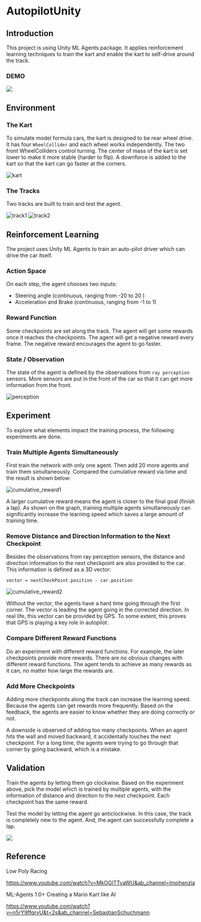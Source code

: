 # AutopilotUnity
## Introduction
This project is using Unity ML Agents package. It applies reinforcement learning techniques to train the kart and enable the kart to self-drive around the track.

### DEMO
<a href="https://youtu.be/QRNAbKOJYkk" target="_blank"><img src="https://github.com/RaytorHu/AutopilotUnity/blob/master/images/DEMO_Training.png" /></a>

## Environment
### The Kart
To simulate model formula cars, the kart is designed to be rear wheel drive. It has four `WheelCollider` and each wheel works independently. The two front WheelColliders control turning. The center of mass of the kart is set lower to make it more stable (harder to flip). A downforce is added to the kart so that the kart can go faster at the corners.

![kart](https://github.com/RaytorHu/AutopilotUnity/blob/master/images/kart.png)

### The Tracks
Two tracks are built to train and test the agent.

![track1](https://github.com/RaytorHu/AutopilotUnity/blob/master/images/track1.png)
![track2](https://github.com/RaytorHu/AutopilotUnity/blob/master/images/track2.png)

## Reinforcement Learning
The project uses Unity ML Agents to train an auto-pilot driver which can drive the car itself. 

### Action Space
On each step, the agent chooses two inputs:
* Steering angle (continuous, ranging from -20 to 20 )
* Acceleration and Brake (continuous, ranging from -1 to 1)

### Reward Function
Some checkpoints are set along the track. The agent will get some rewards once it reaches the checkpoints. The agent will get a negative reward every frame. The negative reward encourages the agent to go faster.

### State / Observation
The state of the agent is defined by the observations from `ray perception` sensors. More sensors are put in the front of the car so that it can get more information from the front.

![perception](https://github.com/RaytorHu/AutopilotUnity/blob/master/images/perception.png)

## Experiment
To explore what elements impact the training process, the following experiments are done.

### Train Multiple Agents Simultaneously
First train the network with only one agent. Then add 20 more agents and train them simultaneously. Compared the cumulative reward via time and the result is shown below:

![cumulative_reward1](https://github.com/RaytorHu/AutopilotUnity/blob/master/images/cumulative_reward1.png)

A larger cumulative reward means the agent is closer to the final goal (finish a lap). As shown on the graph, training multiple agents simultaneously can significantly increase the learning speed which saves a large amount of training time.

### Remove Distance and Direction Information to the Next Checkpoint
Besides the observations from ray perception sensors, the distance and direction information to the next checkpoint are also provided to the car. This information is defined as a 3D vector:

`vector = nextCheckPoint.position - car.position`

![cumulative_reward2](https://github.com/RaytorHu/AutopilotUnity/blob/master/images/cumulative_reward2.png)

Without the vector, the agents have a hard time going through the first corner. The vector is leading the agent going in the corrected direction. In real life, this vector can be provided by GPS. To some extent, this proves that GPS is playing a key role in autopilot.

### Compare Different Reward Functions
Do an experiment with different reward functions. For example, the later checkpoints provide more rewards. There are no obvious changes with different reward functions. The agent tends to achieve as many rewards as it can, no matter how large the rewards are.

### Add More Checkpoints
Adding more checkpoints along the track can increase the learning speed. Because the agents can get rewards more frequently. Based on the feedback, the agents are easier to know whether they are doing correctly or not.

A downside is observed of adding too many checkpoints. When an agent hits the wall and moved backward, it accidentally touches the next checkpoint. For a long time, the agents were trying to go through that corner by going backward, which is a mistake.

## Validation
Train the agents by letting them go clockwise. Based on the experiment above, pick the model which is trained by multiple agents, with the information of distance and direction to the next checkpoint. Each checkpoint has the same reward. 

Test the model by letting the agent go anticlockwise. In this case, the track is completely new to the agent. And, the agent can successfully complete a lap.

<a href="https://youtu.be/zaAmhs66x5A" target="_blank"><img src="https://github.com/RaytorHu/AutopilotUnity/blob/master/images/DEMO_Validation.png" /></a>

## Reference
Low Poly Racing

https://www.youtube.com/watch?v=MkOGlTTvaWU&ab_channel=Imphenzia

ML-Agents 1.0+ Creating a Mario Kart like AI

https://www.youtube.com/watch?v=n5rY9ffqryU&t=2s&ab_channel=SebastianSchuchmann